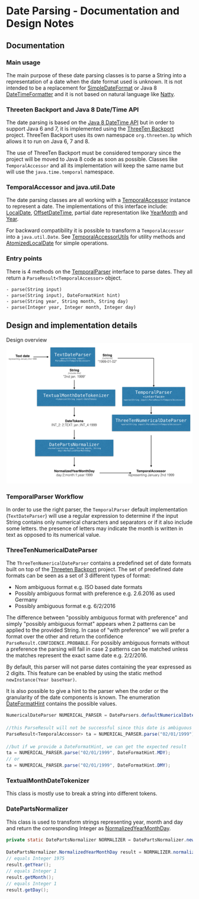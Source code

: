 # Date Parsing - Documentation and Design Notes

## Documentation
### Main usage
The main purpose of these date parsing classes is to parse a String into a representation of a date when
the date format used is unknown. It is not intended to be a replacement for [SimpleDateFormat](http://docs.oracle.com/javase/8/docs/api/java/text/SimpleDateFormat.html)
or Java 8 [DateTimeFormatter](http://docs.oracle.com/javase/8/docs/api/java/time/format/DateTimeFormatter.html) and it is not based
on natural language like [Natty](http://natty.joestelmach.com/).

### Threeten Backport and Java 8 Date/Time API
The date parsing is based on the [Java 8 DateTime API](http://www.oracle.com/technetwork/articles/java/jf14-date-time-2125367.html) but in order to support Java 6 and 7, it is
implemented using the [ThreeTen Backport](http://www.threeten.org/threetenbp/) project.
ThreeTen Backport uses its own namespace `org.threeten.bp` which allows it to run on Java 6, 7 and 8.

The use of ThreeTen Backport must be considered temporary since the project will be moved to Java 8 code as soon as possible.
Classes like `TemporalAccessor` and all its implementation will keep the same name but will use the `java.time.temporal` namespace.

### TemporalAccessor and java.util.Date
The date parsing classes are all working with a [TemporalAccessor](http://docs.oracle.com/javase/8/docs/api/java/time/temporal/TemporalAccessor.html)
instance to represent a date. The implementations of this interface include: [LocalDate](http://docs.oracle.com/javase/8/docs/api/java/time/LocalDate.html),
[OffsetDateTime](http://docs.oracle.com/javase/8/docs/api/java/time/OffsetDateTime.html), partial date representation like
[YearMonth](http://docs.oracle.com/javase/8/docs/api/java/time/YearMonth.html) and [Year](http://docs.oracle.com/javase/8/docs/api/java/time/Year.html).

For backward compatibility it is possible to transform a `TemporalAccessor` into a `java.util.Date`.
See [TemporalAccessorUtils](http://gbif.github.io/parsers/apidocs/org/gbif/common/parsers/date/TemporalAccessorUtils.html) for utility methods and
[AtomizedLocalDate](http://gbif.github.io/parsers/apidocs/org/gbif/common/parsers/date/AtomizedLocalDate.html) for simple operations.

### Entry points
There is 4 methods on the [TemporalParser](http://gbif.github.io/parsers/apidocs/org/gbif/common/parsers/date/TemporalParser.html) interface
to parse dates.
They all return a `ParseResult<TemporalAccessor>` object.
```
- parse(String input)
- parse(String input), DateFormatHint hint)
- parse(String year, String month, String day)
- parse(Integer year, Integer month, Integer day)
```

## Design and implementation details


Design overview
![Design](./date_parsing_design.png)


### TemporalParser Workflow
In order to use the right parser, the `TemporalParser` default implementation (`TextDateParser`) will use a regular expression to determine if the input String contains only
numerical characters and separators or if it also include some letters. the presence of letters may indicate the month
is written in text as opposed to its numerical value.

### ThreeTenNumericalDateParser
The `ThreeTenNumericalDateParser` contains a predefined set of date formats built on top of the [Threeten Backport](http://www.threeten.org/threetenbp/) project.
The set of predefined date formats can be seen as a set of 3 different types of format:

 * Nom ambiguous format e.g. ISO based date formats
 * Possibly ambiguous format with preference e.g. 2.6.2016 as used Germany
 * Possibly ambiguous format e.g. 6/2/2016

The difference between "possibly ambiguous format with preference" and simply "possibly ambiguous format" appears when 2 patterns
can be applied to the provided String. In case of "with preference" we will prefer a format over the other and return the confidence
`ParseResult.CONFIDENCE.PROBABLE`. For possibly ambiguous formats without a preference the parsing will fail in case 2 patterns can be matched
unless the matches represent the exact same date e.g. 2/2/2016.


By default, this parser will not parse dates containing the year expressed as 2 digits. This feature can be enabled by using
the static method `newInstance(Year baseYear)`.

It is also possible to give a hint to the parser when the order or the granularity of the date components is known.
The enumeration [DateFormatHint](http://gbif.github.io/parsers/apidocs/org/gbif/common/parsers/date/DateFormatHint.html)
contains the possible values.

```java
NumericalDateParser NUMERICAL_PARSER = DateParsers.defaultNumericalDateParser();

//this ParseResult will not be successful since this date is ambiguous
ParseResult<TemporalAccessor> ta = NUMERICAL_PARSER.parse("02/01/1999");

//but if we provide a DateFormatHint, we can get the expected result
ta = NUMERICAL_PARSER.parse("02/01/1999", DateFormatHint.MDY);
// or
ta = NUMERICAL_PARSER.parse("02/01/1999", DateFormatHint.DMY);
```

### TextualMonthDateTokenizer
This class is mostly use to break a string into different tokens.

### DatePartsNormalizer
This class is used to transform strings representing year, month and day and return the corresponding Integer as
[NormalizedYearMonthDay](http://gbif.github.io/parsers/apidocs/org/gbif/common/parsers/date/DatePartsNormalizer.NormalizedYearMonthDay.html).

```java
private static DatePartsNormalizer NORMALIZER = DatePartsNormalizer.newInstance();

DatePartsNormalizer.NormalizedYearMonthDay result = NORMALIZER.normalize("1975", "jan", "1");
// equals Integer 1975
result.getYear();
// equals Integer 1
result.getMonth();
// equals Integer 1
result.getDay();
```
